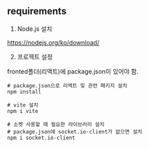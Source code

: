 
## requirements

1. Node.js 설치

https://nodejs.org/ko/download/

2. 프로젝트 설정
   
fronted폴더(리액트)에 package.json이 있어야 함.

```
# package.json으로 리액트 및 관련 패키지 설치
npm install

# vite 설치
npm i vite

# 소켓 사용할 때 필요한 라이브러리 설치
# package.json에 socket.io-client가 없으면 설치
npm i socket.io-client
```
